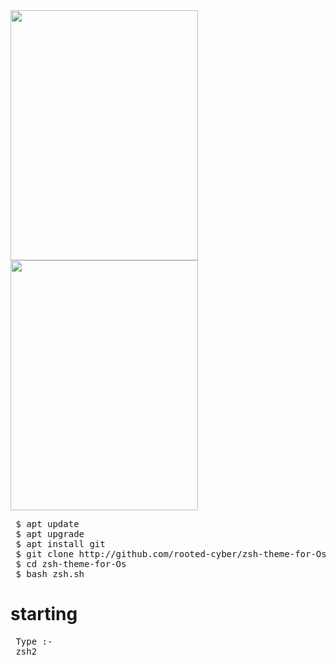 <img src="https://github.com/rooted-cyber/image-upload/raw/master/os1.png" style="width:300px;height:400px;">
<img src="https://github.com/rooted-cyber/image-upload/raw/master/os2.png" style="width:300px;height:400px;">

<pre>
 $ apt update
 $ apt upgrade
 $ apt install git
 $ git clone http://github.com/rooted-cyber/zsh-theme-for-Os
 $ cd zsh-theme-for-Os
 $ bash zsh.sh </pre>

 
 
 # starting
 
 <pre> Type :-
 zsh2
 </pre>
